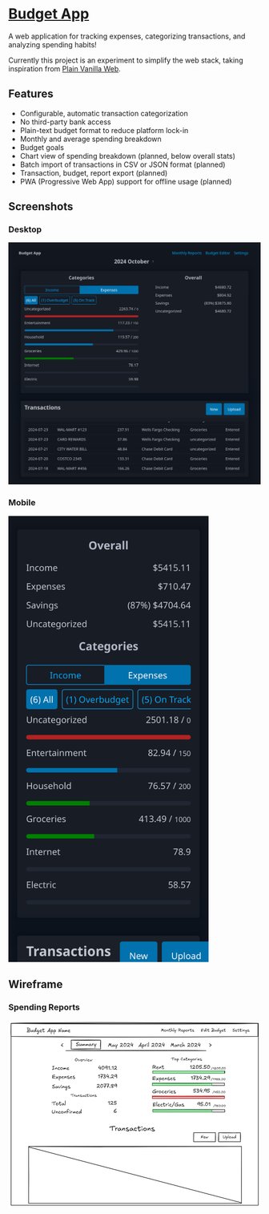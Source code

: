 # [Budget App](https://dthigpen.github.io/budget-app/)

A web application for tracking expenses, categorizing transactions, and analyzing spending habits!

Currently this project is an experiment to simplify the web stack, taking inspiration from [Plain Vanilla Web](https://plainvanillaweb.com).

## Features

- Configurable, automatic transaction categorization
- No third-party bank access
- Plain-text budget format to reduce platform lock-in
- Monthly and average spending breakdown
- Budget goals
- Chart view of spending breakdown (planned, below overall stats)
- Batch import of transactions in CSV or JSON format (planned)
- Transaction, budget, report export (planned)
- PWA (Progressive Web App) support for offline usage (planned)

## Screenshots

### Desktop

![desktop-screenshot](docs/budget-app-desktop.png)

### Mobile
<img src="docs/budget-app-mobile.png" width="400">

## Wireframe

### Spending Reports

![wireframe](docs/budget-app-wireframe.png)
